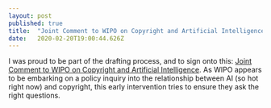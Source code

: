 ```yaml
---
layout: post 
published: true
title:  "Joint Comment to WIPO on Copyright and Artificial Intelligence" 
date:   2020-02-20T19:00:44.626Z 
---
```


I was proud to be part of the drafting process, and to sign onto this: [Joint Comment to WIPO on Copyright and Artificial Intelligence](http://infojustice.org/archives/42009). As WIPO appears to be embarking on a policy inquiry into the relationship between AI (so hot right now) and copyright, this early intervention tries to ensure they ask the right questions.
